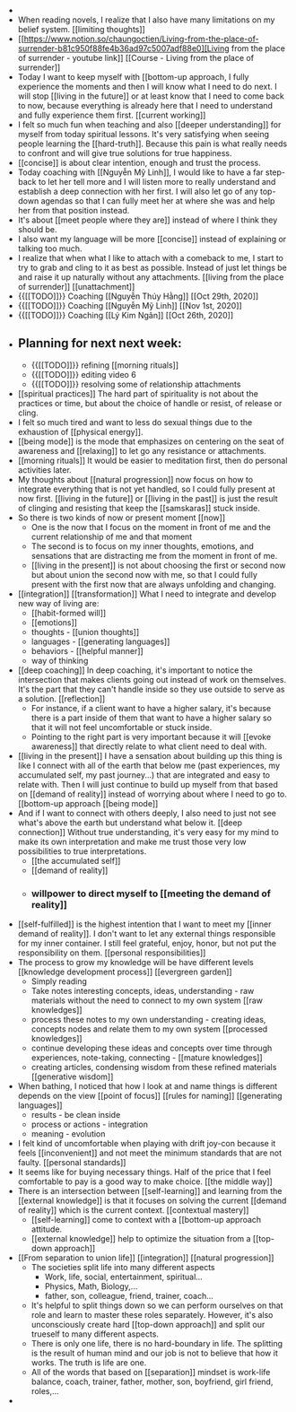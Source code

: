 - 
- When reading novels, I realize that I also have many
limitations on my belief system. [[limiting thoughts]]
- [[https://www.notion.so/chaungoctien/Living-from-the-place-of-surrender-b81c950f88fe4b36ad97c5007adf88e0][Living
from the place of surrender - youtube link]] [[Course - Living from the place of surrender]]
- Today I want to keep myself with [[bottom-up approach, I
fully experience the moments and then I will know what I need to do next. I
will stop [[living in the future]] or at least know that I need to come back to
now, because everything is already here that I need to understand and fully
experience them first.  [[current working]]
- I felt so much fun when teaching and also [[deeper understanding]] for myself from today spiritual lessons. It's very satisfying
when seeing people learning the [[hard-truth]]. Because this pain is what
really needs to confront and will give true solutions for true happiness.
- [[concise]] is about clear intention, enough and trust the
process.
- Today coaching with [[Nguyễn Mỹ Linh]], I would like to have
a far step-back to let her tell more and I will listen more to really
understand and establish a deep connection with her first. I will also let go
of any top-down agendas so that I can fully meet her at where she was and help
her from that position instead.
- It's about [[meet people
where they are]] instead of where I think they should be.
- I also want my language
will be more [[concise]] instead of explaining or talking too much.
- I realize that when what I like to attach with a comeback to
me, I start to try to grab and cling to it as best as possible. Instead of just
let things be and raise it up naturally without any attachments. [[living from the place of surrender]] [[unattachment]]
- {{[[TODO]]}} Coaching
[[Nguyễn Thúy Hằng]] [[Oct 29th, 2020]]
- {{[[TODO]]}} Coaching [[Nguyễn Mỹ Linh]] [[Nov 1st, 2020]]
- {{[[TODO]]}} Coaching [[Lý Kim Ngân]] [[Oct 26th, 2020]]
- Planning for next next week:
    - 
    - {{[[TODO]]}}  refining [[morning rituals]]
    - {{[[TODO]]}}  editing video 6
    - {{[[TODO]]}}  resolving some of relationship attachments
- [[spiritual practices]] The hard part of spirituality is not
about the practices or time, but about the choice of handle or resist, of
release or cling.
- I felt so much tired and want to less do sexual things due
to the exhaustion of [[physical energy]].
- [[being mode]] is the mode that emphasizes on centering on
the seat of awareness and [[relaxing]] to let go any resistance or
attachments.
- [[morning rituals]] It would be easier to meditation first,
then do personal activities later.
- My thoughts about [[natural progression]] now focus
on how to integrate everything that is not yet handled, so I could fully
present at now first. [[living in the future]] or [[living in the past]] is
just the result of clinging and resisting that keep the [[samskaras]] stuck
inside.
- So there is two kinds of now or present moment [[now]]
    - One is the now that I focus on the moment in front of me and the current relationship of me and that moment
    - The second is to focus on my inner thoughts, emotions, and sensations that are distracting me from the moment in front of me.
    - [[living in the present]] is not about choosing the first or second now but about union the second now with me, so that I could fully present with the first now that are always unfolding and changing.
- [[integration]] [[transformation]] What I need to integrate and develop new way of living are:
    - [[habit-formed will]]
    - [[emotions]]
    - thoughts - [[union thoughts]]
    - languages - [[generating languages]]
    - behaviors - [[helpful manner]]
    - way of thinking
- [[deep coaching]] In deep coaching, it's important to notice the intersection that makes clients going out instead of work on themselves. It's the part that they can't handle inside so they use outside to serve as a solution. [[reflection]]
    - For instance, if a client want to have a higher salary, it's because there is a part inside of them that want to have a higher salary so that it will not feel uncomfortable or stuck inside.
    - Pointing to the right part is very important because it will [[evoke awareness]] that directly relate to what client need to deal with.
- [[living in the present]] I have a sensation about building up this thing is like I connect with all of the earth that below me (past experiences, my accumulated self, my past journey...) that are integrated and easy to relate with. Then I will just continue to build up myself from that based on [[demand of reality]] instead of worrying about where I need to go to. [[bottom-up approach [[being mode]] 
- And if I want to connect with others deeply, I also need to just not see what's above the earth but understand what below it. [[deep connection]] Without true understanding, it's very easy for my mind to make its own interpretation and make me trust those very low possibilities to true interpretations.
    - [[the accumulated self]]
    - [[demand of reality]]
    - ### willpower to direct myself to [[meeting the demand of reality]]
- [[self-fulfilled]] is the highest intention that I want to
meet my [[inner demand of reality]]. I don't want to let any external things
responsible for my inner container. I still feel grateful, enjoy, honor, but
not put the responsibility on them. [[personal responsibilities]]
- The process to grow my knowledge will be have different levels [[knowledge development process]] [[evergreen garden]]
    - Simply reading
    - Take notes interesting concepts, ideas, understanding - raw
materials without the need to connect to my own system [[raw knowledges]]
    - process these notes to my own understanding - creating
ideas, concepts nodes and relate them to my own system [[processed knowledges]]
    - continue developing these ideas and concepts over time
through experiences, note-taking, connecting - [[mature knowledges]]
    - creating articles, condensing wisdom from these refined
materials [[generative wisdom]]
- When bathing, I noticed that how I look at and name things is different depends on the view [[point of focus]] [[rules for naming]] [[generating languages]]
    - results - be clean inside
    - process or actions - integration
    - meaning - evolution
- I felt kind of uncomfortable when playing with drift joy-con because it feels [[inconvenient]] and not meet the minimum standards that are not faulty. [[personal standards]]
- It seems like for buying necessary things. Half of the price that I feel comfortable to pay is a good way to make choice. [[the middle way]]
- There is an intersection between [[self-learning]] and learning from the [[external knowledge]] is that it focuses on solving the current [[demand of reality]]  which is the current context. [[contextual mastery]]
    - [[self-learning]] come to context with a [[bottom-up approach attitude.
    - [[external knowledge]] help to optimize the situation from a [[top-down approach]]
- [[From separation to union life]] [[integration]] [[natural progression]]
    - The societies split life into many different aspects
        - Work, life, social, entertainment, spiritual...
        - Physics, Math, Biology,...
        - father, son, colleague, friend, trainer, coach...
    - It's helpful to split things down so we can perform ourselves on that role and learn to master these roles separately. However, it's also unconsciously create hard [[top-down approach]] and split our trueself to many different aspects.
    - There is only one life, there is no hard-boundary in life. The splitting is the result of human mind and our job is not to believe that how it works. The truth is life are one.
    - All of the words that based on [[separation]] mindset is work-life balance, coach, trainer, father, mother, son, boyfriend, girl friend, roles,...
- 
